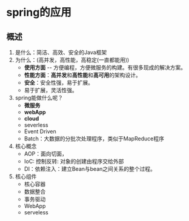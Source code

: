# spring的应用



## 概述

1. 是什么：简洁、高效、安全的Java框架
2. 为什么：(高并发，高性能，高稳定(一直都能用))
   - **使用方面** -- 方便编程，方便微服务的构建。有很多现成的解决方案。
   - **性能方面**：**高并发**和**高性能**和**高可用**的架构设计。
   - **安全**：安全性强，易于扩展。
   - 易于扩展，灵活性强。
3. spring能做什么呢？
   - **微服务**
   - **webApp**
   - **cloud**
   - severless
   - Event Driven
   - Batch：大数据的分批次处理程序，类似于MapReduce程序
4. 核心概念
   - AOP：面向切面，
   - IoC: 控制反转: 对象的创建由程序交给外部
   - DI：依赖注入：建立Bean与bean之间关系的整个过程。
5. 核心组件
   - 核心容器
   - 数据整合
   - 事务驱动
   - WebApp
   - serveless
